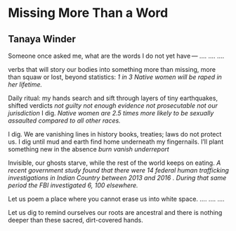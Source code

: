 # Missing More Than a Word
## Tanaya Winder
Someone once asked me, what are the words I do not yet have —
....
....
....

verbs that will story our bodies into something more
than missing, more than squaw or lost, beyond statistics:
 _1 in 3 Native women will be raped in her lifetime._

Daily ritual: my hands search and sift through layers
of tiny earthquakes, shifted verdicts _not guilty not enough_
 _evidence not prosecutable not our jurisdiction_ I dig.
 _Native women are 2.5 times more likely to be sexually assaulted_
 _compared to all other races._

I dig. We are vanishing lines in history books, treaties;
laws do not protect us. I dig until mud and earth find home
underneath my fingernails. I’ll plant something new
in the absence _burn vanish underreport_

Invisible, our ghosts starve, while the rest of the world keeps on eating.
 _A recent government study found that there were_ _14_ _federal human_
 _trafficking investigations in Indian Country between_ _2013_ _and_
 _2016_ _. During that same period the_ _FBI_ _investigated 6,_ _100_
 _elsewhere._

Let us poem a place where you cannot erase us into white space.
....
....
....

Let us dig to remind ourselves our roots are ancestral
and there is nothing deeper
than these sacred, dirt-covered hands.
